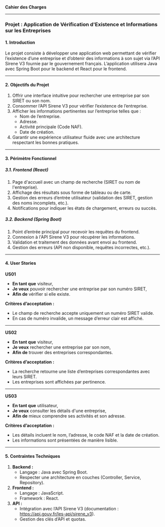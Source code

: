 **Cahier des Charges**

---

### **Projet : Application de Vérification d'Existence et Informations sur les Entreprises**

#### **1. Introduction**
Le projet consiste à développer une application web permettant de vérifier l’existence d’une entreprise et d’obtenir des informations à son sujet via l’API Sirene V3 fournie par le gouvernement français. L’application utilisera Java avec Spring Boot pour le backend et React pour le frontend.

---

#### **2. Objectifs du Projet**
1. Offrir une interface intuitive pour rechercher une entreprise par son SIRET ou son nom.
2. Consommer l’API Sirene V3 pour vérifier l’existence de l’entreprise.
3. Afficher les informations pertinentes sur l’entreprise telles que :
   - Nom de l’entreprise.
   - Adresse.
   - Activité principale (Code NAF).
   - Date de création.
4. Garantir une expérience utilisateur fluide avec une architecture respectant les bonnes pratiques.

---

#### **3. Périmètre Fonctionnel**

##### **3.1. Frontend (React)**
1. Page d'accueil avec un champ de recherche (SIRET ou nom de l'entreprise).
2. Affichage des résultats sous forme de tableau ou de carte.
3. Gestion des erreurs d’entrée utilisateur (validation des SIRET, gestion des noms incomplets, etc.).
4. Notifications pour indiquer les états de chargement, erreurs ou succès.

##### **3.2. Backend (Spring Boot)**
1. Point d’entrée principal pour recevoir les requêtes du frontend.
2. Connexion à l'API Sirene V3 pour récupérer les informations.
3. Validation et traitement des données avant envoi au frontend.
4. Gestion des erreurs (API non disponible, requêtes incorrectes, etc.).

---

#### **4. User Stories**

**US01**
- **En tant que** visiteur,
- **Je veux** pouvoir rechercher une entreprise par son numéro SIRET,
- **Afin de** vérifier si elle existe.

**Critères d’acceptation :**
- Le champ de recherche accepte uniquement un numéro SIRET valide.
- En cas de numéro invalide, un message d’erreur clair est affiché.

---

**US02**
- **En tant que** visiteur,
- **Je veux** rechercher une entreprise par son nom,
- **Afin de** trouver des entreprises correspondantes.

**Critères d’acceptation :**
- La recherche retourne une liste d’entreprises correspondantes avec leurs SIRET.
- Les entreprises sont affichées par pertinence.

---

**US03**
- **En tant que** utilisateur,
- **Je veux** consulter les détails d'une entreprise,
- **Afin de** mieux comprendre ses activités et son adresse.

**Critères d’acceptation :**
- Les détails incluent le nom, l’adresse, le code NAF et la date de création.
- Les informations sont présentées de manière lisible.

---

#### **5. Contraintes Techniques**
1. **Backend :**
   - Langage : Java avec Spring Boot.
   - Respecter une architecture en couches (Controller, Service, Repository).
2. **Frontend :**
   - Langage : JavaScript.
   - Framework : React.
3. **API :**
   - Intégration avec l’API Sirene V3 (documentation : https://api.gouv.fr/les-api/sirene_v3).
   - Gestion des clés d’API et quotas.
